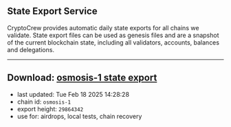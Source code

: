 ## State Export Service
CryptoCrew provides automatic daily state exports for all chains we validate. State export files can be used as genesis files and are a snapshot of the current blockchain state, including all validators, accounts, balances and delegations.

---
**Download: [osmosis-1 state export](https://dl-eu2.ccvalidators.com/SERVICE/osmosis/osmosis-1_export_29864342.json)**
---

- last updated: Tue Feb 18 2025 14:28:28
- chain id: `osmosis-1`
- export height: `29864342`
- use for: airdrops, local tests, chain recovery
